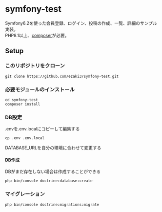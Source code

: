 # symfony-test

Symfony6.2を使った会員登録、ログイン、投稿の作成、一覧、詳細のサンプル実装。  
PHP8.1以上、[composer](https://getcomposer.org/download/)が必要。

## Setup

### このリポジトリをクローン
```
git clone https://github.com/ezaki3/symfony-test.git
```

### 必要モジュールのインストール
```
cd symfony-test
composer install
```

### DB設定
.envを.env.localにコピーして編集する
```
cp .env .env.local
```
DATABASE_URLを自分の環境に合わせて変更する

#### DB作成
DBがまだ存在しない場合は作成することができる
```
php bin/console doctrine:database:create
```

### マイグレーション
```
php bin/console doctrine:migrations:migrate
```
